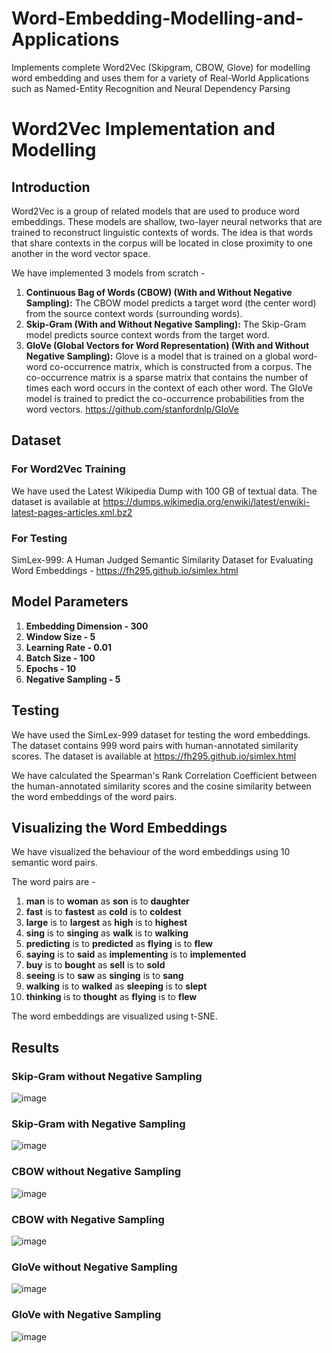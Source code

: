 # Word-Embedding-Modelling-and-Applications
Implements complete Word2Vec (Skipgram, CBOW, Glove) for modelling word embedding and uses them for a variety of Real-World Applications such as Named-Entity Recognition and Neural Dependency Parsing

# Word2Vec Implementation and Modelling

## Introduction

Word2Vec is a group of related models that are used to produce word embeddings. These models are shallow, two-layer neural networks that are trained to reconstruct linguistic contexts of words. The idea is that words that share contexts in the corpus will be located in close proximity to one another in the word vector space.

We have implemented 3 models from scratch -

1. **Continuous Bag of Words (CBOW) (With and Without Negative Sampling):** The CBOW model predicts a target word (the center word) from the source context words (surrounding words).
2. **Skip-Gram (With and Without Negative Sampling):** The Skip-Gram model predicts source context words from the target word.
3. **GloVe (Global Vectors for Word Representation) (With and Without Negative Sampling):** Glove is a model that is trained on a global word-word co-occurrence matrix, which is constructed from a corpus. The co-occurrence matrix is a sparse matrix that contains the number of times each word occurs in the context of each other word. The GloVe model is trained to predict the co-occurrence probabilities from the word vectors. https://github.com/stanfordnlp/GloVe

## Dataset

### For Word2Vec Training

We have used the Latest Wikipedia Dump with 100 GB of textual data. The dataset is available at https://dumps.wikimedia.org/enwiki/latest/enwiki-latest-pages-articles.xml.bz2

### For Testing

SimLex-999: A Human Judged Semantic Similarity Dataset for Evaluating Word Embeddings - https://fh295.github.io/simlex.html

## Model Parameters

1. **Embedding Dimension - 300**
2. **Window Size - 5**
3. **Learning Rate - 0.01**
4. **Batch Size - 100**
5. **Epochs - 10**
6. **Negative Sampling - 5**

## Testing

We have used the SimLex-999 dataset for testing the word embeddings. The dataset contains 999 word pairs with human-annotated similarity scores. The dataset is available at https://fh295.github.io/simlex.html

We have calculated the Spearman's Rank Correlation Coefficient between the human-annotated similarity scores and the cosine similarity between the word embeddings of the word pairs.

## Visualizing the Word Embeddings

We have visualized the behaviour of the word embeddings using 10 semantic word pairs.

The word pairs are -

1. **man** is to **woman** as **son** is to **daughter**
2. **fast** is to **fastest** as **cold** is to **coldest**
3. **large** is to **largest** as **high** is to **highest**
4. **sing** is to **singing** as **walk** is to **walking**
5. **predicting** is to **predicted** as **flying** is to **flew**
6. **saying** is to **said** as **implementing** is to **implemented**
7. **buy** is to **bought** as **sell** is to **sold**
8. **seeing** is to **saw** as **singing** is to **sang**
9. **walking** is to **walked** as **sleeping** is to **slept**
10. **thinking** is to **thought** as **flying** is to **flew**

The word embeddings are visualized using t-SNE.

## Results

### Skip-Gram without Negative Sampling

![image](https://user-images.githubusercontent.com/63910248/207248009-0a175347-ccfc-4563-acd9-98c4d896ec91.png)


### Skip-Gram with Negative Sampling

![image](https://user-images.githubusercontent.com/63910248/207248104-b41c73d0-f68b-4643-9e4d-97c5007096b4.png)


### CBOW without Negative Sampling

![image](https://user-images.githubusercontent.com/63910248/207248172-38e7035d-c68c-4b1a-a2f8-2ae1bee5e1de.png)


### CBOW with Negative Sampling

![image](https://user-images.githubusercontent.com/63910248/207248244-8ffa3a85-c76e-475b-b4fe-9c2583c4845c.png)


### GloVe without Negative Sampling

![image](https://user-images.githubusercontent.com/63910248/207248289-b2a45679-855c-469a-b5ce-bc23c6d95684.png)


### GloVe with Negative Sampling

![image](https://user-images.githubusercontent.com/63910248/207248357-ca38511c-61f0-4a70-98b6-031293a95a26.png)
